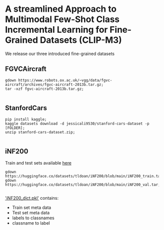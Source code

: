 # A streamlined Approach to Multimodal Few-Shot Class Incremental Learning for Fine-Grained Datasets (CLIP-M3)

We release our three introduced fine-grained datasets 

## FGVCAircraft

```
gdown https://www.robots.ox.ac.uk/~vgg/data/fgvc-aircraft/archives/fgvc-aircraft-2013b.tar.gz;
tar -xzf fgvc-aircraft-2013b.tar.gz;
    
```

## StanfordCars


```
pip install kaggle;
kaggle datasets download -d jessicali9530/stanford-cars-dataset -p [FOLDER];
unzip stanford-cars-dataset.zip;
    
```

## iNF200
Train and test sets available [here](https://huggingface.co/datasets/tldoan/iNF200/tree/main)

```
gdown https://huggingface.co/datasets/tldoan/iNF200/blob/main/iNF200_train.tar;
gdown https://huggingface.co/datasets/tldoan/iNF200/blob/main/iNF200_val.tar;
    
```

['iNF200_dict.pkl'](https://huggingface.co/datasets/tldoan/iNF200/tree/main) contains:
- Train set meta data
- Test set meta data
- labels to classnames
- classname to label
